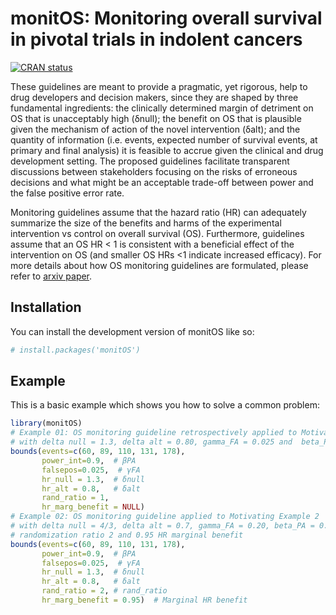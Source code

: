 
# monitOS: Monitoring overall survival in pivotal trials in indolent cancers

<!-- badges: start -->
[![CRAN status](https://www.r-pkg.org/badges/version/monitOS)](https://CRAN.R-project.org/package=monitOS)
<!-- badges: end -->

These guidelines are meant to provide a pragmatic, yet rigorous, help to drug developers and decision makers,
since they are shaped by three fundamental ingredients: the clinically determined margin of detriment on OS that
is unacceptably high (δnull); the benefit on OS that is plausible given the mechanism of action of the novel intervention (δalt);
and the quantity of information (i.e. events, expected number of survival events, at primary and final analysis) it is 
feasible to accrue given the clinical and drug development setting. The proposed guidelines facilitate
transparent discussions between stakeholders focusing on the risks of erroneous decisions and what might 
be an acceptable trade-off between power and the false positive error rate. 

Monitoring guidelines assume that the hazard ratio (HR) can adequately summarize the size of the benefits and harms of the experimental intervention vs control on overall survival (OS). Furthermore, guidelines assume that an OS HR < 1 is consistent with a beneficial effect of the intervention on OS (and smaller OS HRs <1 indicate increased efficacy). For more details about how OS monitoring guidelines are formulated, please refer to [arxiv paper](https://arxiv.org/).

## Installation

You can install the development version of monitOS like so:

``` r
# install.packages('monitOS')
```

## Example

This is a basic example which shows you how to solve a common problem:

``` r
library(monitOS)
# Example 01: OS monitoring guideline retrospectively applied to Motivating Example 1
# with delta null = 1.3, delta alt = 0.80, gamma_FA = 0.025 and  beta_PA = 0.10.
bounds(events=c(60, 89, 110, 131, 178),
       power_int=0.9,  # βPA
       falsepos=0.025,  # γFA
       hr_null = 1.3,  # δnull
       hr_alt = 0.8,   # δalt
       rand_ratio = 1,
       hr_marg_benefit = NULL)
# Example 02: OS monitoring guideline applied to Motivating Example 2
# with delta null = 4/3, delta alt = 0.7, gamma_FA = 0.20, beta_PA = 0.1, 
# randomization ratio 2 and 0.95 HR marginal benefit
bounds(events=c(60, 89, 110, 131, 178),
       power_int=0.9,  # βPA
       falsepos=0.025,  # γFA
       hr_null = 1.3,  # δnull
       hr_alt = 0.8,   # δalt
       rand_ratio = 2, # rand_ratio
       hr_marg_benefit = 0.95)  # Marginal HR benefit
```

